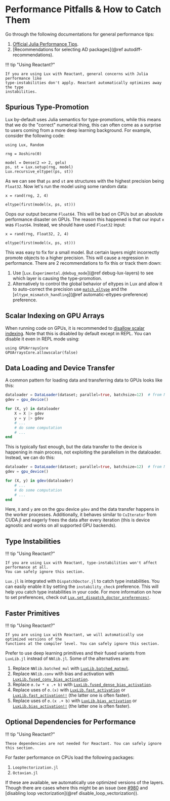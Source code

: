 # Performance Pitfalls & How to Catch Them

Go through the following documentations for general performance tips:

1. [Official Julia Performance Tips](https://docs.julialang.org/en/v1/manual/performance-tips/).
2. [Recommendations for selecting AD packages](@ref autodiff-recommendations).

!!! tip "Using Reactant?"

    If you are using Lux with Reactant, general concerns with Julia performance like
    type-instabilities don't apply. Reactant automatically optimizes away the type
    instabilities.

## Spurious Type-Promotion

Lux by-default uses Julia semantics for type-promotions, while this means that we do the
"correct" numerical thing, this can often come as a surprise to users coming from a more
deep learning background. For example, consider the following code:

```@example spurious-type-promotion
using Lux, Random

rng = Xoshiro(0)

model = Dense(2 => 2, gelu)
ps, st = Lux.setup(rng, model)
Lux.recursive_eltype((ps, st))
```

As we can see that `ps` and `st` are structures with the highest precision being `Float32`.
Now let's run the model using some random data:

```@example spurious-type-promotion
x = rand(rng, 2, 4)

eltype(first(model(x, ps, st)))
```

Oops our output became `Float64`. This will be bad on CPUs but an absolute performance
disaster on GPUs. The reason this happened is that our input `x` was `Float64`. Instead,
we should have used `Float32` input:

```@example spurious-type-promotion
x = rand(rng, Float32, 2, 4)

eltype(first(model(x, ps, st)))
```

This was easy to fix for a small model. But certain layers might incorrectly promote
objects to a higher precision. This will cause a regression in performance. There are 2
recommendations to fix this or track them down:

1. Use [`Lux.Experimental.@debug_mode`](@ref debug-lux-layers) to see which layer is causing
   the type-promotion.
2. Alternatively to control the global behavior of eltypes in Lux and allow it to
   auto-correct the precision use [`match_eltype`](@ref) and the
   [`eltype_mismatch_handling`](@ref automatic-eltypes-preference) preference.

## Scalar Indexing on GPU Arrays

When running code on GPUs, it is recommended to
[disallow scalar indexing](https://cuda.juliagpu.org/stable/usage/workflow/#UsageWorkflowScalar).
Note that this is disabled by default except in REPL. You can disable it even in REPL mode
using:

```@example perf-pitfalls-scalar-indexing
using GPUArraysCore
GPUArraysCore.allowscalar(false)
```

## Data Loading and Device Transfer

A common pattern for loading data and transferring data to GPUs looks like this:

```julia
dataloader = DataLoader(dataset; parallel=true, batchsize=12)  # from MLUtils.jl
gdev = gpu_device()

for (X, y) in dataloader
    X = X |> gdev
    y = y |> gdev
    # ...
    # do some computation
    # ...
end
```

This is typically fast enough, but the data transfer to the device is happening in main
process, not exploiting the parallelism in the dataloader. Instead, we can do this:

```julia
dataloader = DataLoader(dataset; parallel=true, batchsize=12)  # from MLUtils.jl
gdev = gpu_device()

for (X, y) in gdev(dataloader)
    # ...
    # do some computation
    # ...
end
```

Here, `X` and `y` are on the gpu device `gdev` and the data transfer happens in the
worker processes. Additionally, it behaves similar to `CuIterator` from CUDA.jl and eagerly
frees the data after every iteration (this is device agnostic and works on all supported GPU
backends).

## Type Instabilities

!!! tip "Using Reactant?"

    If you are using Lux with Reactant, type-instabilities won't affect performance at all.
    You can safely ignore this section.

`Lux.jl` is integrated with `DispatchDoctor.jl` to catch type instabilities. You can easily
enable it by setting the `instability_check` preference. This will help you catch type
instabilities in your code. For more information on how to set preferences, check out
[`Lux.set_dispatch_doctor_preferences!`](@ref).

## Faster Primitives

!!! tip "Using Reactant?"

    If you are using Lux with Reactant, we will automatically use optimized versions of the
    functions at the compiler level. You can safely ignore this section.

Prefer to use deep learning primitives and their fused variants from `LuxLib.jl` instead of
`NNlib.jl`. Some of the alternatives are:

1. Replace `NNlib.batched_mul` with [`LuxLib.batched_matmul`](@ref).
2. Replace `NNlib.conv` with bias and activation with
   [`LuxLib.fused_conv_bias_activation`](@ref).
3. Replace `σ.(w * x .+ b)` with [`LuxLib.fused_dense_bias_activation`](@ref).
4. Replace uses of `σ.(x)` with [`LuxLib.fast_activation`](@ref) or
   [`LuxLib.fast_activation!!`](@ref) (the latter one is often faster).
5. Replace uses of `σ.(x .+ b)` with [`LuxLib.bias_activation`](@ref) or
   [`LuxLib.bias_activation!!`](@ref) (the latter one is often faster).

## Optional Dependencies for Performance

!!! tip "Using Reactant?"

    These dependencies are not needed for Reactant. You can safely ignore this section.

For faster performance on CPUs load the following packages:

1. `LoopVectorization.jl`
2. `Octavian.jl`

If these are available, we automatically use optimized versions of the layers. Though there
are cases where this might be an issue (see
[#980](https://github.com/LuxDL/Lux.jl/issues/980) and
[disabling loop vectorization](@ref disable_loop_vectorization)).
